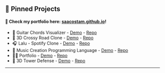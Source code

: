 <h2 align="left">📌 Pinned Projects</h2>

<h4>🎯 Check my portfolio here: <a href="https://saacostam.github.io/" target="_blank">saacostam.github.io</a>!</h4>

<ul>
  <li>
    🎵 Guitar Chords Visualizer - <a href="https://saacostam.github.io/fuzzy-noteable/#/" target="_blank">Demo</a> - <a href="https://github.com/saacostam/fuzzy-noteable" target="_blank">Repo</a>
  </li>
  <li>
    🐓 3D Crossy Road Clone - <a href="https://saacostam.github.io/3d-crossy-road/#/" target="_blank">Demo</a> - <a href="https://github.com/saacostam/3d-crossy-road" target="_blank">Repo</a>
  </li>
  <li>
    🎧 Lalu - Spotify Clone - <a href="https://saacostam.github.io/lalu/#/" target="_blank">Demo</a> - <a href="https://github.com/saacostam/lalu" target="_blank">Repo</a>
  </li>
  <li>
    🎹 Music Creation Programming Language - <a href="https://saacostam.github.io/music-dsl/#/" target="_blank">Demo</a> - <a href="https://github.com/saacostam/music-dsl" target="_blank">Repo</a>
  </li>
  <li>
    🧙‍♂️ Portfolio - <a href="https://saacostam.github.io/" target="_blank">Demo</a> - <a href="https://github.com/saacostam/saacostam.github.io" target="_blank">Repo</a>
  </li>
  <li>
    🗼 3D Tower Defense - <a href="https://saacostam.github.io/3d-tower-defense/" target="_blank">Demo</a> - <a href="https://github.com/saacostam/3d-tower-defense" target="_blank">Repo</a>
  </li>
</ul>

---
